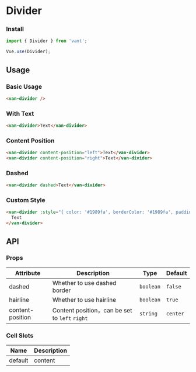 # Divider

### Install

``` javascript
import { Divider } from 'vant';

Vue.use(Divider);
```

## Usage

### Basic Usage

```html
<van-divider />
```

### With Text

```html
<van-divider>Text</van-divider>
```

### Content Position

```html
<van-divider content-position="left">Text</van-divider>
<van-divider content-position="right">Text</van-divider>
```

### Dashed

```html
<van-divider dashed>Text</van-divider>
```

### Custom Style

```html
<van-divider :style="{ color: '#1989fa', borderColor: '#1989fa', padding: '0 16px' }">
  Text
</van-divider>
```

## API

### Props

| Attribute | Description | Type | Default |
|------|------|------|------|
| dashed | Whether to use dashed border | `boolean` | `false` |
| hairline | Whether to use hairline | `boolean` | `true` |
| content-position | Content position，can be set to `left` `right` | `string` | `center` |

### Cell Slots

| Name | Description |
|------|------|
| default | content |
